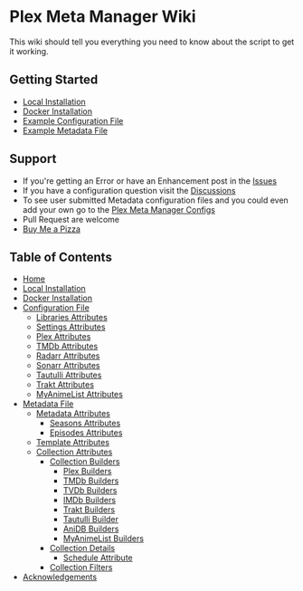# Plex Meta Manager Wiki

This wiki should tell you everything you need to know about the script to get it working.

## Getting Started

* [Local Installation](https://github.com/meisnate12/Plex-Meta-Manager/wiki/Local-Installation)
* [Docker Installation](https://github.com/meisnate12/Plex-Meta-Manager/wiki/Docker)
* [Example Configuration File](https://github.com/meisnate12/Plex-Meta-Manager/blob/master/config/config.yml.template)
* [Example Metadata File](https://github.com/meisnate12/Plex-Meta-Manager/blob/master/config/Movies.yml.template)

## Support

* If you're getting an Error or have an Enhancement post in the [Issues](https://github.com/meisnate12/Plex-Meta-Manager/issues)
* If you have a configuration question visit the [Discussions](https://github.com/meisnate12/Plex-Meta-Manager/discussions)
* To see user submitted Metadata configuration files and you could even add your own go to the [Plex Meta Manager Configs](https://github.com/meisnate12/Plex-Meta-Manager-Configs)
* Pull Request are welcome
* [Buy Me a Pizza](https://www.buymeacoffee.com/meisnate12)

## Table of Contents
- [Home](Home)
- [Local Installation](Local-Installation)
- [Docker Installation](Docker)
- [Configuration File](Configuration-File)
  - [Libraries Attributes](Libraries-Attributes)
  - [Settings Attributes](Settings-Attributes)
  - [Plex Attributes](Plex-Attributes)
  - [TMDb Attributes](TMDb-Attributes)
  - [Radarr Attributes](Radarr-Attributes)
  - [Sonarr Attributes](Sonarr-Attributes)
  - [Tautulli Attributes](Tautulli-Attributes)
  - [Trakt Attributes](Trakt-Attributes)
  - [MyAnimeList Attributes](MyAnimeList-Attributes)
- [Metadata File](Metadata-File)
  - [Metadata Attributes](Metadata-Attributes)
    - [Seasons Attributes](Seasons-Attributes)
    - [Episodes Attributes](Episodes-Attributes)
  - [Template Attributes](Template-Attributes)
  - [Collection Attributes](Collection-Attributes)
    - [Collection Builders](Collection-Builders)
      - [Plex Builders](Plex-Builders)
      - [TMDb Builders](TMDb-Builders)
      - [TVDb Builders](TVDb-Builders)
      - [IMDb Builders](IMDb-Builders)
      - [Trakt Builders](Trakt-Builders)
      - [Tautulli Builder](Tautulli-Builder)
      - [AniDB Builders](AniDB-Builders)
      - [MyAnimeList Builders](MyAnimeList-Builders)
    - [Collection Details](Collection-Details)
      - [Schedule Attribute](Schedule-Attribute)
    - [Collection Filters](Collection-Filters)
- [Acknowledgements](Acknowledgements)
